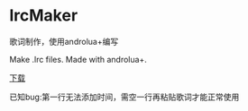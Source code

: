 # lrcMaker
歌词制作，使用androlua+编写

Make .lrc files. Made with androlua+.

[下载](https://github.com/zhufengning/lrcMaker/releases)

已知bug:第一行无法添加时间，需空一行再粘贴歌词才能正常使用

